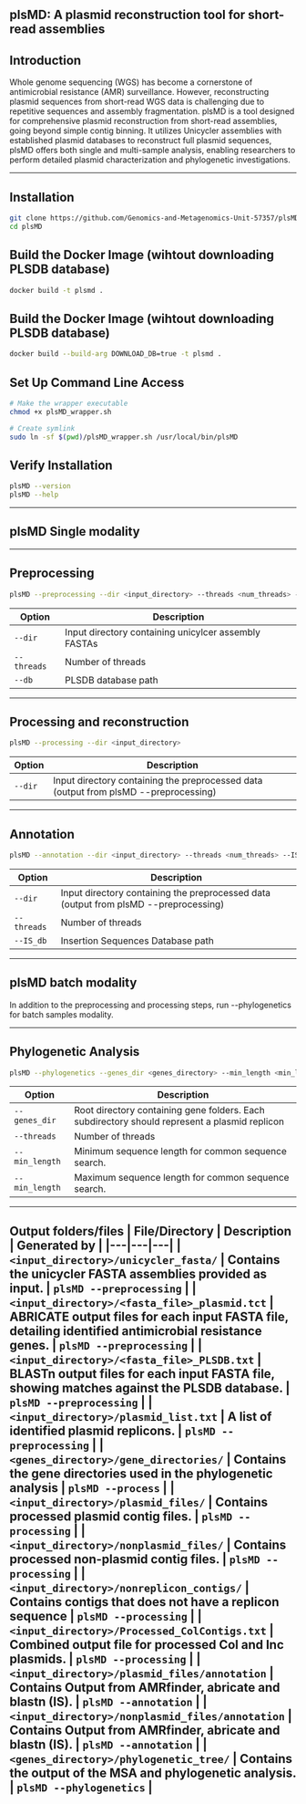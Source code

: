 plsMD: A plasmid reconstruction tool for short-read assemblies
-----
Introduction
------------
Whole genome sequencing (WGS) has become a cornerstone of antimicrobial resistance (AMR) surveillance. However, reconstructing plasmid sequences from short-read WGS data is challenging due to repetitive sequences and assembly fragmentation. 
plsMD is a tool designed for comprehensive plasmid reconstruction from short-read assemblies, going beyond simple contig binning. It utilizes Unicycler assemblies with established plasmid databases to reconstruct full plasmid sequences, plsMD offers both single and multi-sample analysis, enabling researchers to perform detailed plasmid characterization and phylogenetic investigations.

-------
Installation
-----------

```bash
git clone https://github.com/Genomics-and-Metagenomics-Unit-57357/plsMD.git
cd plsMD
```
Build the Docker Image (wihtout downloading PLSDB database)
----------
```bash
docker build -t plsmd .
```
Build the Docker Image (wihtout downloading PLSDB database)
--------
```bash
docker build --build-arg DOWNLOAD_DB=true -t plsmd .
```
Set Up Command Line Access
---------
```bash
# Make the wrapper executable
chmod +x plsMD_wrapper.sh

# Create symlink 
sudo ln -sf $(pwd)/plsMD_wrapper.sh /usr/local/bin/plsMD
```
Verify Installation
---------
```bash
plsMD --version
plsMD --help
```
------------
plsMD Single modality
-----------
--------
Preprocessing 
------
```bash
plsMD --preprocessing --dir <input_directory> --threads <num_threads> --db <plsdb_path>
```
| Option | Description | 
|---|---|
| `--dir` | Input directory containing unicylcer assembly FASTAs | 
| `--threads` | Number of threads | 
| `--db` | PLSDB database path | 
------
Processing and reconstruction
----
```bash
plsMD --processing --dir <input_directory>
```
| Option | Description | 
|---|---|
| `--dir` | Input directory containing the preprocessed data (output from plsMD --preprocessing) | 
------
Annotation
----
```bash
plsMD --annotation --dir <input_directory> --threads <num_threads> --IS_db <IS_db_path>
```
| Option | Description | 
|---|---|
| `--dir` | Input directory containing the preprocessed data (output from plsMD --preprocessing) | 
| `--threads` | Number of threads | 
| `--IS_db` | Insertion Sequences Database path | 
-------
plsMD batch modality
------
In addition to the preprocessing and processing steps, run --phylogenetics for batch samples modality.

------
Phylogenetic Analysis
------
```bash
plsMD --phylogenetics --genes_dir <genes_directory> --min_length <min_length> --max_length <max_length> --threads <threads>
```
| Option | Description | 
|---|---|
| `--genes_dir` |Root directory containing gene folders. Each subdirectory should represent a plasmid replicon | 
| `--threads` | Number of threads | 
| `--min_length` | Minimum sequence length for common sequence search. |
| `--min_length` | Maximum sequence length for common sequence search. |
---------
Output folders/files
| File/Directory | Description | Generated by |
|---|---|---|
| `<input_directory>/unicycler_fasta/` | Contains the unicycler  FASTA assemblies provided as input. | `plsMD --preprocessing` |
| `<input_directory>/<fasta_file>_plasmid.tct` | ABRICATE output files for each input FASTA file, detailing identified antimicrobial resistance genes. | `plsMD --preprocessing` |
| `<input_directory>/<fasta_file>_PLSDB.txt` | BLASTn output files for each input FASTA file, showing matches against the PLSDB database. | `plsMD --preprocessing` |
| `<input_directory>/plasmid_list.txt` | A list of identified plasmid replicons. | `plsMD --preprocessing` |
| `<genes_directory>/gene_directories/` | Contains the gene directories used in the phylogenetic analysis | `plsMD --process` |
| `<input_directory>/plasmid_files/` | Contains processed plasmid contig files. | `plsMD --processing` |
| `<input_directory>/nonplasmid_files/` | Contains processed non-plasmid contig files. | `plsMD --processing` |
| `<input_directory>/nonreplicon_contigs/` | Contains contigs that does not have a  replicon sequence | `plsMD --processing` |
| `<input_directory>/Processed_ColContigs.txt` | Combined output file for processed Col and Inc plasmids. | `plsMD --processing` |
|  `<input_directory>/plasmid_files/annotation` | Contains Output from AMRfinder, abricate and blastn (IS). | `plsMD --annotation` |
|  `<input_directory>/nonplasmid_files/annotation` | Contains Output from AMRfinder, abricate and blastn (IS). | `plsMD --annotation` |
| `<genes_directory>/phylogenetic_tree/` | Contains the output of the MSA and phylogenetic analysis. | `plsMD --phylogenetics` |
----------
